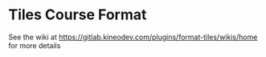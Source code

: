 # Tiles Course Format

See the wiki at https://gitlab.kineodev.com/plugins/format-tiles/wikis/home for more details 
